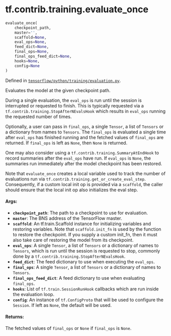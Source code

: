 <div itemscope itemtype="http://developers.google.com/ReferenceObject">
<meta itemprop="name" content="tf.contrib.training.evaluate_once" />
</div>

# tf.contrib.training.evaluate_once

``` python
evaluate_once(
    checkpoint_path,
    master='',
    scaffold=None,
    eval_ops=None,
    feed_dict=None,
    final_ops=None,
    final_ops_feed_dict=None,
    hooks=None,
    config=None
)
```



Defined in [`tensorflow/python/training/evaluation.py`](https://www.tensorflow.org/code/tensorflow/python/training/evaluation.py).

Evaluates the model at the given checkpoint path.

During a single evaluation, the `eval_ops` is run until the session is
interrupted or requested to finish. This is typically requested via a
`tf.contrib.training.StopAfterNEvalsHook` which results in `eval_ops` running
the requested number of times.

Optionally, a user can pass in `final_ops`, a single `Tensor`, a list of
`Tensors` or a dictionary from names to `Tensors`. The `final_ops` is
evaluated a single time after `eval_ops` has finished running and the fetched
values of `final_ops` are returned. If `final_ops` is left as `None`, then
`None` is returned.

One may also consider using a `tf.contrib.training.SummaryAtEndHook` to record
summaries after the `eval_ops` have run. If `eval_ops` is `None`, the
summaries run immediately after the model checkpoint has been restored.

Note that `evaluate_once` creates a local variable used to track the number of
evaluations run via `tf.contrib.training.get_or_create_eval_step`.
Consequently, if a custom local init op is provided via a `scaffold`, the
caller should ensure that the local init op also initializes the eval step.

#### Args:

* <b>`checkpoint_path`</b>: The path to a checkpoint to use for evaluation.
* <b>`master`</b>: The BNS address of the TensorFlow master.
* <b>`scaffold`</b>: An tf.train.Scaffold instance for initializing variables and
    restoring variables. Note that `scaffold.init_fn` is used by the function
    to restore the checkpoint. If you supply a custom init_fn, then it must
    also take care of restoring the model from its checkpoint.
* <b>`eval_ops`</b>: A single `Tensor`, a list of `Tensors` or a dictionary of names
    to `Tensors`, which is run until the session is requested to stop,
    commonly done by a `tf.contrib.training.StopAfterNEvalsHook`.
* <b>`feed_dict`</b>: The feed dictionary to use when executing the `eval_ops`.
* <b>`final_ops`</b>: A single `Tensor`, a list of `Tensors` or a dictionary of names
    to `Tensors`.
* <b>`final_ops_feed_dict`</b>: A feed dictionary to use when evaluating `final_ops`.
* <b>`hooks`</b>: List of `tf.train.SessionRunHook` callbacks which are run inside the
    evaluation loop.
* <b>`config`</b>: An instance of `tf.ConfigProto` that will be used to
    configure the `Session`. If left as `None`, the default will be used.


#### Returns:

  The fetched values of `final_ops` or `None` if `final_ops` is `None`.